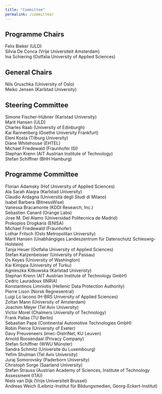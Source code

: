 ```yaml
---
title: "Committee"
permalink: /committee/
---
```


## Programme Chairs
Felix Bieker (ULD) <br/>
Silvia De Conca (Vrije Universiteit Amsterdam)<br/>
Ina Schiering (Ostfalia University of Applied Sciences)

## General Chairs
Nils Gruschka (University of Oslo)<br/>
Meiko Jensen (Karlstad University)

## Steering Committee
Simone Fischer-Hübner (Karlstad University)<br/>
Marit Hansen (ULD)<br/>
Charles Raab (University of Edinburgh)<br/>
Kai Rannenberg (Goethe University Frankfurt)<br/>
Eleni Kosta (Tilburg University)<br/>
Diane Whitehouse (EHTEL)<br/>
Michael Friedewald (Fraunhofer ISI)<br/>
Stephan Krenn (AIT Austrian Institute of Technology)<br/>
Stefan Schiffner (BHH Hamburg)

## Programme Committee
Florian Adamsky (Hof University of Applied Sciences)<BR/>
Ala Sarah Alaqra (Karlstad University)<BR/>
Claudio Ardagna (Università degli Studi di Milano)<BR/>
Isabel Barbera (BitnessWise)<BR/>
Vanessa Bracamonte (KDDI Research, Inc.)<BR/>
Sebastien Canard (Orange Labs)<BR/>
Jose M. Del Alamo (Universidad Politecnica de Madrid)<BR/>
Prokopios Drogkaris (ENISA)<BR/>
Michael Friedewald (Fraunhofer)<BR/>
Lothar Fritsch (Oslo Metropolitan University)<BR/>
Marit Hansen (Unabhängiges Landeszentrum für Datenschutz Schleswig-Holstein)<BR/>
Tanja Heuer (Ostfalia University of Applied Sciences)<BR/>
Stefan Katzenbeisser (University of Passau)<BR/>
Os Keyes (University of Washington)<BR/>
Kai Kimppa (University of Turku)<BR/>
Agnieszka Kitkowska (Karlstad Univeristy)<BR/>
Stephan Krenn (AIT Austrian Institute of Technology GmbH)<BR/>
Cedric Lauradoux (INRIA)<BR/>
Konstantinos Limniotis (Hellenic Data Protection Authority)<BR/>
Pierre Lison (Norsk Regnesentral)<BR/>
Luigi Lo Iacono (H-BRS University of Applied Sciences)<BR/>
Zoltan Mann (University of Amsterdam)<BR/>
Joachim Meyer (Tel Aviv University)<BR/>
Victor Morel (Chalmers University of Technology)<BR/>
Frank Pallas (TU Berlin)<BR/>
Sebastian Pape (Continental Automotive Technologies GmbH)<BR/>
Robin Pierce (University of Exeter)<BR/>
Davy Preuveneers (imec-DistriNet, KU Leuven)<BR/>
Arnold Roosendaal (Privacy Company)<BR/>
Stefan Schiffner (WWU Münster)<BR/>
Sandra Schmitz (Universite du Luxembourg)<BR/>
Yefim Shulman (Tel Aviv University)<BR/>
Juraj Somorovsky (Paderborn University)<BR/>
Christoph Sorge (Saarland University)<BR/>
Stefan Strauss (Austrian Academy of Sciences, Institute of Technology Assessment (ITA))<BR/>
Niels van Dijk (Vrije Universiteit Brussel)<BR/>
Andreas Weich (Leibniz-Institut für Bildungsmedien, Georg-Eckert-Institut)<BR/>

